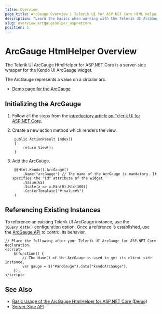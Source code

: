 ```yaml
---
title: Overview
page_title: ArcGauge Overview | Telerik UI for ASP.NET Core HTML Helpers
description: "Learn the basics when working with the Telerik UI ArcGauge HtmlHelper for ASP.NET Core (MVC 6 or ASP.NET Core MVC)."
slug: overview_arcgaugehelper_aspnetcore
position: 1
---
```


# ArcGauge HtmlHelper Overview

The Telerik UI ArcGauge HtmlHelper for ASP.NET Core is a server-side wrapper for the Kendo UI ArcGauge widget.

The ArcGauge represents a value on a circular arc.

* [Demo page for the ArcGauge](https://demos.telerik.com/aspnet-core/arc-gauge/index)

## Initializing the ArcGauge

1. Follow all the steps from the [introductory article on Telerik UI for ASP.NET Core](https://docs.telerik.com/aspnet-core/introduction).
1. Create a new action method which renders the view.

        public ActionResult Index()
        {
            return View();
        }

1. Add the ArcGauge.

        @(Html.Kendo().ArcGauge()
            .Name("arcGauge") // The name of the AcrGauge is mandatory. It specifies the "id" attribute of the widget.
            .Value(65)
            .Scale(x => x.Min(0).Max(100))
            .CenterTemplate("#:value#%")
        )

## Referencing Existing Instances

To reference an existing Telerik UI ArcGauge instance, use the [`jQuery.data()`](http://api.jquery.com/jQuery.data/) configuration option. Once a reference is established, use the [ArcGauge API](/api/arcgauge) to control its behavior.

    // Place the following after your Telerik UI ArcGauge for ASP.NET Core declaration.
    <script>
        $(function() {
            // The Name() of the ArcGauge is used to get its client-side instance.
            var gauge = $("#arcGauge").data("kendoArcGauge");
        });
    </script>

## See Also

* [Basic Usage of the ArcGauge HtmlHelper for ASP.NET Core (Demo)](https://demos.telerik.com/aspnet-core/arc-gauge/index)
* [Server-Side API](/api/arcgauge)
